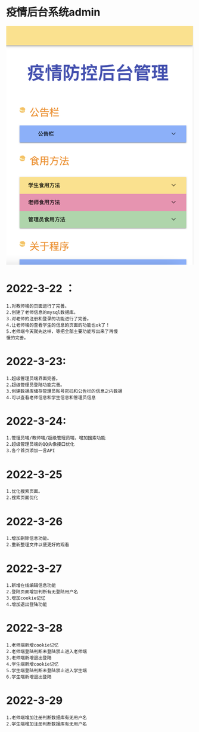 
# 疫情后台系统admin

<img width="1299" alt="image" src="https://raw.githubusercontent.com/laz520/yiqinga/yq/img/WX20220330-135512%402x.png">

#    2022-3-22 ：
    1.对教师端的页面进行了完善。
    2.创建了老师信息的mysql数据库。
    3.对老师的注册和登录的功能进行了完善。
    4.让老师端的查看学生的信息的页面的功能也ok了！
    5.老师端今天就先这样，等把全部主要功能写出来了再慢
    慢的完善。

#   2022-3-23:
    1.超级管理员端界面完善。
    2.超级管理员登陆功能完善。
    3.创建数据库储存管理员账号密码和公告栏的信息之内数据
    4.可以查看老师信息和学生信息和管理员信息

# 2022-3-24:
    1.管理员端/教师端/超级管理员端，增加搜索功能
    2.超级管理员端的QQ头像接口优化
    3.各个首页添加一言API

# 2022-3-25
    1.优化搜索页面。
    2.搜索页面优化
# 2022-3-26
    1.增加删除信息功能。
    2.重新整理文件以便更好的观看
# 2022-3-27
    1.新增在线编辑信息功能
    2.登陆页面增加判断有无登陆用户名
    3.增加cookie记忆
    4.增加退出登陆功能
#  2022-3-28
    1.老师端新增cookie记忆
    2.老师端登陆判断未登陆禁止进入老师端
    3.老师端新增退出登陆
    4.学生端新增cookie记忆
    5.学生端登陆判断未登陆禁止进入学生端
    6.学生端新增退出登陆
#  2022-3-29
    1.老师端增加注册判断数据库有无用户名
    2.学生端增加注册判断数据库有无用户名
